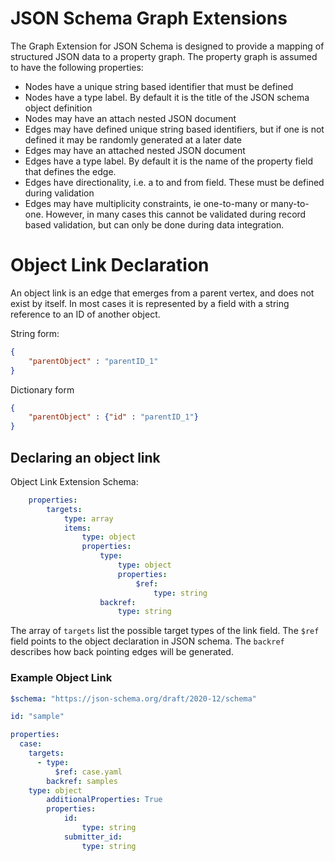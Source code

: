 
# JSON Schema Graph Extensions

The Graph Extension for JSON Schema is designed to provide a mapping of structured JSON data to a property graph. 
The property graph is assumed to have the following properties:
 - Nodes have a unique string based identifier that must be defined
 - Nodes have a type label. By default it is the title of the JSON schema object definition
 - Nodes may have an attach nested JSON document
 - Edges may have defined unique string based identifiers, but if one is not defined it may be randomly generated at a later date
 - Edges may have an attached nested JSON document
 - Edges have a type label. By default it is the name of the property field that defines the edge.
 - Edges have directionality, i.e. a to and from field. These must be defined during validation
 - Edges may have multiplicity constraints, ie one-to-many or many-to-one. However, in many cases this cannot be validated during record based validation, but can only be done during data integration. 


# Object Link Declaration
An object link is an edge that emerges from a parent vertex, and does not exist by itself. In most cases it is represented by a field 
with a string reference to an ID of another object. 

String form:
```json
{
    "parentObject" : "parentID_1"
}
```

Dictionary form
```json
{
    "parentObject" : {"id" : "parentID_1"}
}
```


## Declaring an object link

Object Link Extension Schema:
```yaml
    properties:
        targets:
            type: array
            items:
                type: object
                properties:
                    type:
                        type: object
                        properties:
                            $ref:
                                type: string
                    backref:
                        type: string
```

The array of `targets` list the possible target types of the link field. The `$ref` field points to the object declaration in JSON
schema. The `backref` describes how back pointing edges will be generated. 


### Example Object Link
```yaml
$schema: "https://json-schema.org/draft/2020-12/schema"

id: "sample"

properties:
  case:
    targets: 
      - type: 
          $ref: case.yaml
        backref: samples
    type: object
        additionalProperties: True
        properties:
            id:
                type: string
            submitter_id:
                type: string
```


